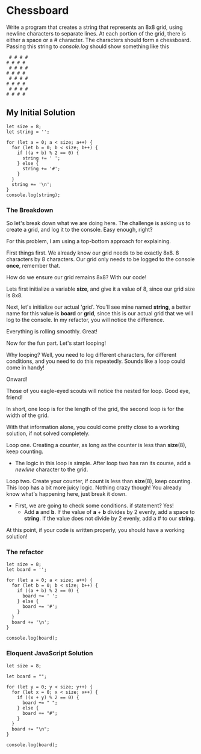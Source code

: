 # Chessboard

Write a program that creates a string that represents an 8x8 grid, using newline characters to separate lines. At each portion of the grid, there is either a space or a # character. The characters should form a chessboard. Passing this string to *console.log* should show something like this
```
 # # # #
# # # # 
 # # # #
# # # # 
 # # # #
# # # # 
 # # # #
# # # # 
```

## My Initial Solution

```
let size = 8;
let string = '';

for (let a = 0; a < size; a++) {
  for (let b = 0; b < size; b++) {
    if ((a + b) % 2 == 0) {
      string += ' ';
    } else {
      string += '#';
    }
  }
  string += '\n';
}
console.log(string);
```

### The Breakdown

So let's break down what we are doing here. The challenge is asking us to create a grid, and log it to the console. Easy enough, right?

For this problem, I am using a top-bottom approach for explaining. 

First things first. We already know our grid needs to be exactly 8x8. 8 characters by 8 characters. Our grid only needs to be logged to the console **once**, remember that. 

How do we ensure our grid remains 8x8? With our code!

Lets first initialize a variable **size**, and give it a value of 8, since our grid size is 8x8.

<!-- If you're wondering why not two variables with a value of 8, it's simply because our grid has equal dimensions. If it were 10x8, 14x23, or any other unequal dimensions, we would have two separate variables to hold the values. -->

Next, let's initialize our actual 'grid'. You'll see mine named **string**, a better name for this value is **board** or **grid**, since this is our actual grid that we will log to the console. In my refactor, you will notice the difference.

Everything is rolling smoothly. Great!

Now for the fun part. Let's start looping!

Why looping? Well, you need to log different characters, for different conditions, and you need to do this repeatedly. Sounds like a loop could come in handy!

Onward! 

Those of you eagle-eyed scouts will notice the nested for loop. Good eye, friend!

In short, one loop is for the length of the grid, the second loop is for the width of the grid.

With that information alone, you could come pretty close to a working solution, if not solved completely.

Loop one. Creating a counter, as long as the counter is less than **size**(8), keep counting. 
- The logic in this loop is simple. After loop two has ran its course, add a *newline* character to the grid.

Loop two. Create your counter, if count is less than **size**(8), keep counting. This loop has a bit more juicy logic. Nothing crazy though! You already know what's happening here, just break it down. 
- First, we are going to check some conditions. if statement? Yes! 
  - Add **a** and **b**. If the value of **a** + **b** divides by 2 evenly, add a space to **string**. If the value does not divide by 2 evenly, add a # to our **string**.

At this point, if your code is written properly, you should have a working solution!

### The refactor
```
let size = 8;
let board = '';

for (let a = 0; a < size; a++) {
  for (let b = 0; b < size; b++) {
    if ((a + b) % 2 == 0) {
      board += ' ';
    } else {
      board += '#';
    }
  }
  board += '\n';
}

console.log(board);
```

### Eloquent JavaScript Solution
```
let size = 8;

let board = "";

for (let y = 0; y < size; y++) {
  for (let x = 0; x < size; x++) {
    if ((x + y) % 2 == 0) {
      board += " ";
    } else {
      board += "#";
    }
  }
  board += "\n";
}

console.log(board);
```